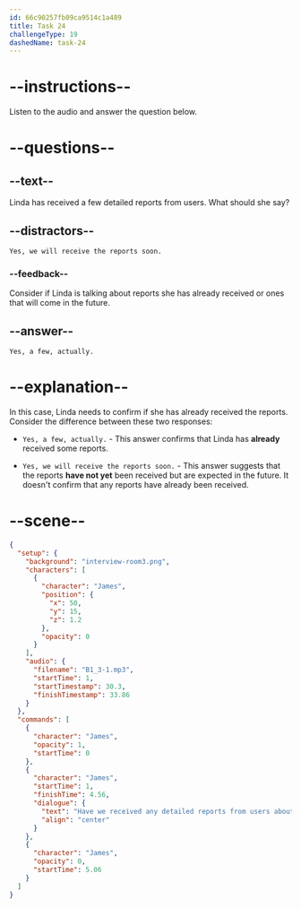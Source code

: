 ```yaml
---
id: 66c90257fb09ca9514c1a489
title: Task 24
challengeType: 19
dashedName: task-24
---
```

<!-- (Audio) James: Have we received any detailed reports from users about this issue? -->

<!-- SPEAKING-->

# --instructions--

Listen to the audio and answer the question below.

# --questions--

## --text--

Linda has received a few detailed reports from users. What should she say?

## --distractors--

`Yes, we will receive the reports soon.`

### --feedback--

Consider if Linda is talking about reports she has already received or ones that will come in the future.

## --answer--

`Yes, a few, actually.`

# --explanation--

In this case, Linda needs to confirm if she has already received the reports. Consider the difference between these two responses:

- `Yes, a few, actually.` - This answer confirms that Linda has **already** received some reports. 

- `Yes, we will receive the reports soon.` - This answer suggests that the reports **have not yet** been received but are expected in the future. It doesn't confirm that any reports have already been received.

# --scene--

```json
{
  "setup": {
    "background": "interview-room3.png",
    "characters": [
      {
        "character": "James",
        "position": {
          "x": 50,
          "y": 15,
          "z": 1.2
        },
        "opacity": 0
      }
    ],
    "audio": {
      "filename": "B1_3-1.mp3",
      "startTime": 1,
      "startTimestamp": 30.3,
      "finishTimestamp": 33.86
    }
  },
  "commands": [
    {
      "character": "James",
      "opacity": 1,
      "startTime": 0
    },
    {
      "character": "James",
      "startTime": 1,
      "finishTime": 4.56,
      "dialogue": {
        "text": "Have we received any detailed reports from users about this issue?",
        "align": "center"
      }
    },
    {
      "character": "James",
      "opacity": 0,
      "startTime": 5.06
    }
  ]
}
```

